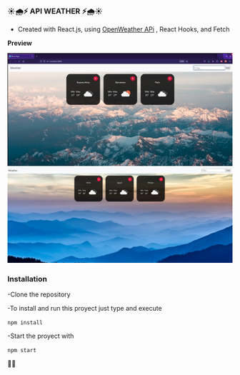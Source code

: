 ### ☀🌧⚡ API WEATHER ⚡🌧☀

- Created with React.js, using [OpenWeather APi][1] , React Hooks, and Fetch

**Preview**

![Weather App](weather.png "Weather App")
![Weather App2](weather2.png "Weather App2")


### Installation

-Clone the repository

-To install and run this proyect just type and execute

`npm install`

-Start the proyect with

`npm start`

👩‍💻




[1]: https://openweathermap.org/current "OpenWeather API"